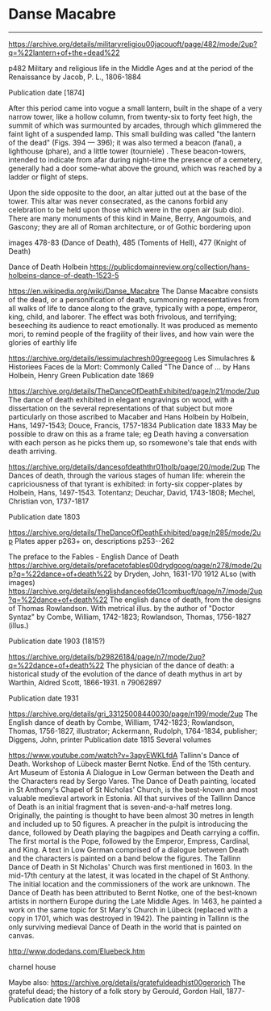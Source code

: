 # Danse Macabre


---
https://archive.org/details/militaryreligiou00jacouoft/page/482/mode/2up?q=%22lantern+of+the+dead%22

p482
Military and religious life in the Middle Ages and at the period of the Renaissance
by Jacob, P. L., 1806-1884

Publication date [1874]


After this period came into vogue a small lantern, built in the shape of a very narrow tower, like a hollow column, from twenty-six to forty feet high, the summit of which was surmounted by arcades, through which glimmered the faint light of a suspended lamp. This small building was called "the lantern of the dead" (Figs. 394 — 396); it was also termed a beacon (fanal), a lighthouse (phare), and a little tower (tourniele) . These beacon-towers, intended to indicate from afar during night-time the presence of a cemetery, generally had a door some-what above the ground, which was reached by a ladder or flight of steps.

Upon the side opposite to the door, an altar jutted out at the base of the tower. This altar was never consecrated, as the canons forbid any celebration to be held upon those which were in the open air (sub dio). There are many monuments of this kind in Maine, Berry, Angoumois, and Gascony; they are all of Roman architecture, or of Gothic bordering upon

images 478-83 (Dance of Death), 485 (Toments of Hell), 477 (Knight of Death)

Dance of Death Holbein https://publicdomainreview.org/collection/hans-holbeins-dance-of-death-1523-5

https://en.wikipedia.org/wiki/Danse_Macabre
The Danse Macabre consists of the dead, or a personification of death, summoning representatives from all walks of life to dance along to the grave, typically with a pope, emperor, king, child, and laborer. The effect was both frivolous, and terrifying; beseeching its audience to react emotionally. It was produced as memento mori, to remind people of the fragility of their lives, and how vain were the glories of earthly life

https://archive.org/details/lessimulachresh00greegoog
Les Simulachres & Historiees Faces de la Mort: Commonly Called "The Dance of ...
by Hans Holbein, Henry Green
Publication date 1869

https://archive.org/details/TheDanceOfDeathExhibited/page/n21/mode/2up
The dance of death exhibited in elegant engravings on wood, with a dissertation on the several representations of that subject but more particularly on those ascribed to Macaber and Hans Holbein
by Holbein, Hans, 1497-1543; Douce, Francis, 1757-1834
Publication date 1833
May be possible to draw on this as a frame tale; eg Death having a conversation with each person as he picks them up, so rsomewone's tale that ends with death arriving.

https://archive.org/details/dancesofdeaththr01holb/page/20/mode/2up
The Dances of death, through the various stages of human life: wherein the capriciousness of that tyrant is exhibited: in forty-six copper-plates
by Holbein, Hans, 1497-1543. Totentanz; Deuchar, David, 1743-1808; Mechel, Christian von, 1737-1817

Publication date 1803

https://archive.org/details/TheDanceOfDeathExhibited/page/n285/mode/2up
Plates apper p263+ on, descriptions p253--262


The preface to the Fables - English Dance of Death
https://archive.org/details/prefacetofables00drydgoog/page/n278/mode/2up?q=%22dance+of+death%22
by Dryden, John, 1631-170
1912
ALso (with images) https://archive.org/details/englishdanceofde01combuoft/page/n7/mode/2up?q=%22dance+of+death%22
The english dance of death, from the designs of Thomas Rowlandson. With metrical illus. by the author of "Doctor Syntaz"
by Combe, William, 1742-1823; Rowlandson, Thomas, 1756-1827 (illus.)

Publication date 1903 (1815?)

https://archive.org/details/b29826184/page/n7/mode/2up?q=%22dance+of+death%22
The physician of the dance of death: a historical study of the evolution of the dance of death mythus in art
by Warthin, Aldred Scott, 1866-1931. n 79062897

Publication date 1931

https://archive.org/details/gri_33125008440030/page/n199/mode/2up
The English dance of death
by Combe, William, 1742-1823; Rowlandson, Thomas, 1756-1827, illustrator; Ackermann, Rudolph, 1764-1834, publisher; Diggens, John, printer
Publication date 1815
Several volumes

https://www.youtube.com/watch?v=3apyEWKLfdA
Tallinn's Dance of Death. Workshop of Lübeck master Bernt Notke. End of the 15th century. Art Museum of Estonia
A Dialogue in Low German between the Death and the Characters read by Sergo Vares.
The Dance of Death painting, located in St Anthony's Chapel of St Nicholas' Church, is the best-known and most valuable medieval artwork in Estonia. All that survives of the Tallinn Dance of Death is an initial fragment that is seven-and-a-half metres long. Originally, the painting is thought to have been almost 30 metres in length and included up to 50 figures. A preacher in the pulpit is introducing the dance, followed by Death playing the bagpipes and Death carrying a coffin. The first mortal is the Pope, followed by the Emperor, Empress, Cardinal, and King. A text in Low German comprised of a dialogue between Death and the characters is painted on a band below the figures.
The Tallinn Dance of Death in St Nicholas' Church was first mentioned in 1603. In the mid-17th century at the latest, it was located in the chapel of St Anthony. The initial location and the commissioners of the work are unknown. The Dance of Death has been attributed to Bernt Notke, one of the best-known artists in northern Europe during the Late Middle Ages. In 1463, he painted a work on the same topic for St Mary's Church in Lübeck (replaced with a copy in 1701, which was destroyed in 1942). The painting in Tallinn is the only surviving medieval Dance of Death in the world that is painted on canvas.

http://www.dodedans.com/Eluebeck.htm

charnel house




Maybe also: https://archive.org/details/gratefuldeadhist00gerorich The grateful dead; the history of a folk story by Gerould, Gordon Hall, 1877- Publication date 1908
